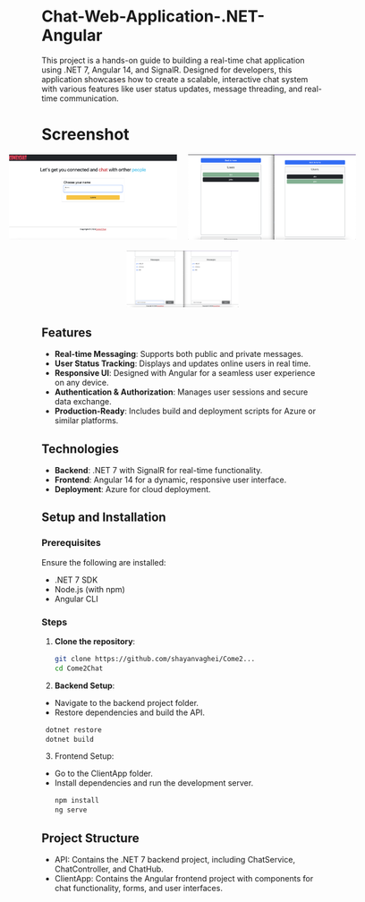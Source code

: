 # Chat-Web-Application-.NET-Angular

This project is a hands-on guide to building a real-time chat application using .NET 7, Angular 14, and SignalR. Designed for developers, this application showcases how to create a scalable, interactive chat system with various features like user status updates, message threading, and real-time communication.

# Screenshot
<div style="display: flex; justify-content: center; gap: 20px;">
  <img src="images/1.png" alt="Image 1" width="300" />
  <img src="images/2.png" alt="Image 2" width="300" />
</div>
<div style="text-align: center; margin-top: 20px;">
  <img src="images/3.png" alt="Image 3" width="200" />
</div>




## Features

- **Real-time Messaging**: Supports both public and private messages.
- **User Status Tracking**: Displays and updates online users in real time.
- **Responsive UI**: Designed with Angular for a seamless user experience on any device.
- **Authentication & Authorization**: Manages user sessions and secure data exchange.
- **Production-Ready**: Includes build and deployment scripts for Azure or similar platforms.

## Technologies

- **Backend**: .NET 7 with SignalR for real-time functionality.
- **Frontend**: Angular 14 for a dynamic, responsive user interface.
- **Deployment**: Azure for cloud deployment.

## Setup and Installation

### Prerequisites

Ensure the following are installed:

- .NET 7 SDK
- Node.js (with npm)
- Angular CLI

### Steps

1. **Clone the repository**:
   ```bash
   git clone https://github.com/shayanvaghei/Come2...
   cd Come2Chat
   ```
2. **Backend Setup**:
- Navigate to the backend project folder.
- Restore dependencies and build the API.
 ```bash
  dotnet restore
  dotnet build
  ```
3. Frontend Setup:
- Go to the ClientApp folder.
- Install dependencies and run the development server.
  ```bash
  npm install
  ng serve
  ```
## Project Structure
- API: Contains the .NET 7 backend project, including ChatService, ChatController, and ChatHub.
- ClientApp: Contains the Angular frontend project with components for chat functionality, forms, and user interfaces.
